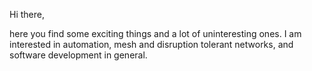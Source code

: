 Hi there, 

here you find some exciting things and a lot of uninteresting ones.
I am interested in automation, mesh and disruption tolerant networks, and software development in general.

<!---
irigon/irigon is a ✨ special ✨ repository because its `README.md` (this file) appears on your GitHub profile.
You can click the Preview link to take a look at your changes.
--->
